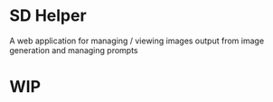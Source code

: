 # SD Helper
A web application for managing / viewing images output from image generation and 
managing prompts

# WIP